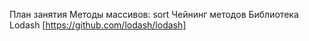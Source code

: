 План занятия
Методы массивов:
sort
Чейнинг методов
Библиотека Lodash [https://github.com/lodash/lodash]